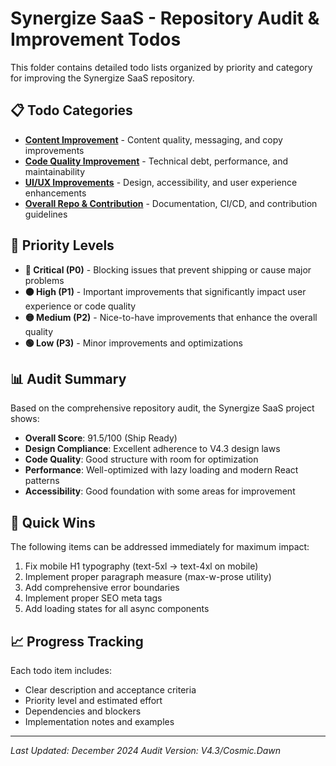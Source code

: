 # Synergize SaaS - Repository Audit & Improvement Todos

This folder contains detailed todo lists organized by priority and category for improving the Synergize SaaS repository.

## 📋 Todo Categories

- **[Content Improvement](./content-improvement.md)** - Content quality, messaging, and copy improvements
- **[Code Quality Improvement](./code-quality-improvement.md)** - Technical debt, performance, and maintainability
- **[UI/UX Improvements](./ui-ux-improvements.md)** - Design, accessibility, and user experience enhancements
- **[Overall Repo & Contribution](./repo-contribution-improvement.md)** - Documentation, CI/CD, and contribution guidelines

## 🎯 Priority Levels

- **🔴 Critical (P0)** - Blocking issues that prevent shipping or cause major problems
- **🟠 High (P1)** - Important improvements that significantly impact user experience or code quality
- **🟡 Medium (P2)** - Nice-to-have improvements that enhance the overall quality
- **🟢 Low (P3)** - Minor improvements and optimizations

## 📊 Audit Summary

Based on the comprehensive repository audit, the Synergize SaaS project shows:

- **Overall Score**: 91.5/100 (Ship Ready)
- **Design Compliance**: Excellent adherence to V4.3 design laws
- **Code Quality**: Good structure with room for optimization
- **Performance**: Well-optimized with lazy loading and modern React patterns
- **Accessibility**: Good foundation with some areas for improvement

## 🚀 Quick Wins

The following items can be addressed immediately for maximum impact:

1. Fix mobile H1 typography (text-5xl → text-4xl on mobile)
2. Implement proper paragraph measure (max-w-prose utility)
3. Add comprehensive error boundaries
4. Implement proper SEO meta tags
5. Add loading states for all async components

## 📈 Progress Tracking

Each todo item includes:
- Clear description and acceptance criteria
- Priority level and estimated effort
- Dependencies and blockers
- Implementation notes and examples

---

*Last Updated: December 2024*
*Audit Version: V4.3/Cosmic.Dawn*